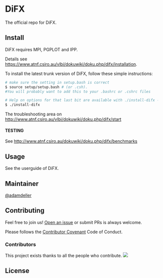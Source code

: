 # DiFX

The official repo for DiFX.

## Install

DiFX requires MPI, PGPLOT and IPP.

Details see https://www.atnf.csiro.au/vlbi/dokuwiki/doku.php/difx/installation.

To install the latest trunk version of DiFX, follow these simple instructions:

```bash
# make sure the setting in setup.bash is correct
$ source setup/setup.bash # (or .csh). 
#You will probably want to add this to your .bashrc or .cshrc files

# Help on options for that last bit are available with ./install-difx --help.
$ ./install-difx
```



The troubleshooting area on http://www.atnf.csiro.au/vlbi/dokuwiki/doku.php/difx/start

#### TESTING ####################

See http://www.atnf.csiro.au/dokuwiki/doku.php/difx/benchmarks

## Usage

See the userguide of DiFX.



## Maintainer

[@adamdeller](https://github.com/adamdeller)



## Contributing

Feel free to join us!  [Open an issue](https://github.com/difx/difx/issues/new) or submit PRs is always welcome.

Please follows the [Contributor Covenant](http://contributor-covenant.org/version/1/3/0/) Code of Conduct.

### Contributors

This project exists thanks to all the people who contribute. 
<a href="https://github.com/difx/difx/graphs/contributors"><img src="https://opencollective.com/difx/contributors.svg?width=890&button=false" /></a>

## License





